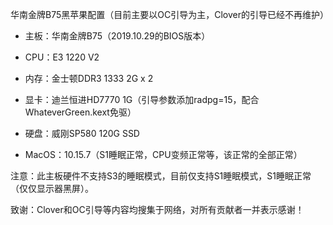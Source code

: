 
华南金牌B75黑苹果配置（目前主要以OC引导为主，Clover的引导已经不再维护）

* 主板：华南金牌B75（2019.10.29的BIOS版本）

* CPU：E3 1220 V2

* 内存：金士顿DDR3 1333 2G x 2

* 显卡：迪兰恒进HD7770 1G（引导参数添加radpg=15，配合WhateverGreen.kext免驱）

* 硬盘：威刚SP580 120G SSD

* MacOS：10.15.7（S1睡眠正常，CPU变频正常等，该正常的全部正常）

注意：此主板硬件不支持S3的睡眠模式，目前仅支持S1睡眠模式，S1睡眠正常（仅仅显示器黑屏）。

致谢：Clover和OC引导等内容均搜集于网络，对所有贡献者一并表示感谢！


